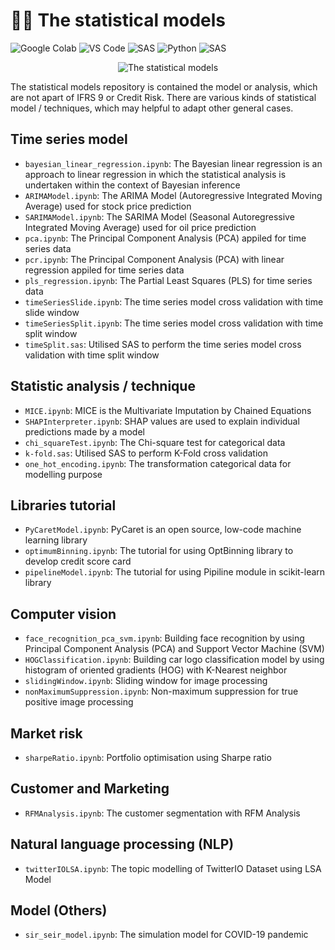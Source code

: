 # ✍🏻 The statistical models

![Google Colab](https://img.shields.io/badge/Editor-Google%20Colab-brightgreen)
![VS Code](https://img.shields.io/badge/Editor-VS%20Code-brightgreen)
![SAS](https://img.shields.io/badge/Editor-SAS-brightgreen)
![Python](https://img.shields.io/badge/Code-Python-blue)
![SAS](https://img.shields.io/badge/Code-SAS-blue)

<p align="center">
  <img src="https://research.phoenix.edu/sites/default/files/blogpost/images/statistical-analysis-hero.jpg" alt="The statistical models"/>
</p>

The statistical models repository is contained the model or analysis, which are not apart of IFRS 9 or Credit Risk. There are various kinds of statistical model / techniques, which may helpful to adapt other general cases.

## Time series model
* `bayesian_linear_regression.ipynb`: The Bayesian linear regression is an approach to linear regression in which the statistical analysis is undertaken within the context of Bayesian inference
* `ARIMAModel.ipynb`: The ARIMA Model (Autoregressive Integrated Moving Average) used for stock price prediction
* `SARIMAModel.ipynb`: The SARIMA Model (Seasonal Autoregressive Integrated Moving Average) used for oil price prediction
* `pca.ipynb`: The Principal Component Analysis (PCA) appiled for time series data
* `pcr.ipynb`: The Principal Component Analysis (PCA) with linear regression appiled for time series data
* `pls_regression.ipynb`: The Partial Least Squares (PLS) for time series data
* `timeSeriesSlide.ipynb`: The time series model cross validation with time slide window
* `timeSeriesSplit.ipynb`: The time series model cross validation with time split window
* `timeSplit.sas`: Utilised SAS to perform the time series model cross validation with time split window

## Statistic analysis / technique
* `MICE.ipynb`: MICE is the Multivariate Imputation by Chained Equations
* `SHAPInterpreter.ipynb`: SHAP values are used to explain individual predictions made by a model
* `chi_squareTest.ipynb`: The Chi-square test for categorical data
* `k-fold.sas`: Utilised SAS to perform K-Fold cross validation
* `one_hot_encoding.ipynb`: The transformation categorical data for modelling purpose

## Libraries tutorial
* `PyCaretModel.ipynb`: PyCaret is an open source, low-code machine learning library
* `optimumBinning.ipynb`: The tutorial for using OptBinning library to develop credit score card
* `pipelineModel.ipynb`: The tutorial for using Pipiline module in scikit-learn library

## Computer vision
* `face_recognition_pca_svm.ipynb`: Building face recognition by using Principal Component Analysis (PCA) and Support Vector Machine (SVM)
* `HOGClassification.ipynb`: Building car logo classification model by using histogram of oriented gradients (HOG) with K-Nearest neighbor
* `slidingWindow.ipynb`: Sliding window for image processing
* `nonMaximumSuppression.ipynb`: Non-maximum suppression for true positive image processing

## Market risk
* `sharpeRatio.ipynb`: Portfolio optimisation using Sharpe ratio

## Customer and Marketing
* `RFMAnalysis.ipynb`: The customer segmentation with RFM Analysis

## Natural language processing (NLP)
* `twitterIOLSA.ipynb`: The topic modelling of TwitterIO Dataset using LSA Model

## Model (Others)
* `sir_seir_model.ipynb`: The simulation model for COVID-19 pandemic
